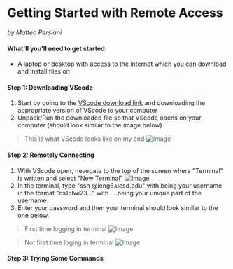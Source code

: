 # Getting Started with Remote Access
*by Matteo Persiani*

#### What'll you'll need to get started:
* A laptop or desktop with access to the internet which you can download and install files on
#### Step 1: Downloading VScode
1. Start by going to the [VScode download link](https://code.visualstudio.com/download) and downloading the appropriate version of VScode to your computer
2. Unpack/Run the downloaded file so that VScode opens on your computer (should look similar to the image below)
> This is what VScode looks like on my end
![Image](https://mapersiani.github.io/cse15l-lab-reports/Screenshot%202023-01-11%20at%203.15.34%20PM.png)
#### Step 2: Remotely Connecting
1. With VScode open, nevegate to the top of the screen where "Terminal" is written and select "New Terminal"
![Image](https://mapersiani.github.io/cse15l-lab-reports/Screenshot%202023-01-11%20at%205.42.09%20PM.png)
2. In the terminal, type "ssh <username>@ieng6.ucsd.edu" with <username> being your username in the format "cs15lwi23..." with ... being your unique part of the username.
3. Enter your password and then your terminal should look similar to the one below.
> First time logging in terminal
![Image](https://mapersiani.github.io/cse15l-lab-reports/Screenshot%202023-01-11%20at%203.21.01%20PM.png)

> Not first time loging in terminal
![Image](https://mapersiani.github.io/cse15l-lab-reports/Screenshot%202023-01-11%20at%206.00.09%20PM.png)

#### Step 3: Trying Some Commands
